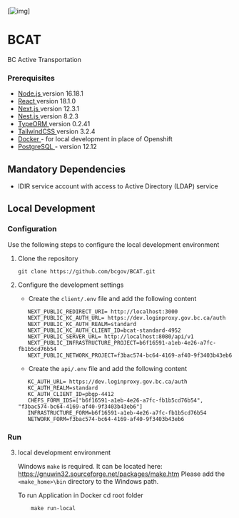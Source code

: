 [![img](https://img.shields.io/badge/Lifecycle-Experimental-339999)]

# BCAT

BC Active Transportation

### Prerequisites

- <a href='https://nodejs.org/en/download/' target='_blank'> Node.js </a> version 16.18.1
- <a href='https://reactjs.org/docs/getting-started.html' target='_blank' > React </a> version 18.1.0
- <a href='https://nextjs.org/' target='_blank' > Next.js </a> version 12.3.1
- <a href='https://nestjs.com/' target='_blank' > Nest.js </a> version 8.2.3
- <a href='https://typeorm.io/' target='_blank' >TypeORM </a> version 0.2.41
- <a href='https://tailwindcss.com/docs/installation' target='_blank' >TailwindCSS </a> version 3.2.4
- <a href='https://www.docker.com/products/docker-desktop/' target='_blank' > Docker </a> - for local development in place of Openshift
- <a href='https://www.postgresql.org/download/' target='_blank' >PostgreSQL </a> - version 12.12

## Mandatory Dependencies

- IDIR service account with access to Active Directory (LDAP) service

## Local Development

### Configuration

Use the following steps to configure the local development environment

1. Clone the repository

   ```
   git clone https://github.com/bcgov/BCAT.git

   ```

2. Configure the development settings

   - Create the `client/.env` file and add the following content

   ```
      NEXT_PUBLIC_REDIRECT_URI= http://localhost:3000
      NEXT_PUBLIC_KC_AUTH_URL= https://dev.loginproxy.gov.bc.ca/auth
      NEXT_PUBLIC_KC_AUTH_REALM=standard
      NEXT_PUBLIC_KC_AUTH_CLIENT_ID=bcat-standard-4952
      NEXT_PUBLIC_SERVER_URL= http://localhost:8080/api/v1
      NEXT_PUBLIC_INFRASTRUCTURE_PROJECT=b6f16591-a1eb-4e26-a7fc-fb1b5cd76b54
      NEXT_PUBLIC_NETWORK_PROJECT=f3bac574-bc64-4169-af40-9f3403b43eb6
   ```

   - Create the `api/.env` file and add the following content

   ```
      KC_AUTH_URL= https://dev.loginproxy.gov.bc.ca/auth
      KC_AUTH_REALM=standard
      KC_AUTH_CLIENT_ID=pbgp-4412
      CHEFS_FORM_IDS=["b6f16591-a1eb-4e26-a7fc-fb1b5cd76b54", "f3bac574-bc64-4169-af40-9f3403b43eb6"]
      INFRASTRUCTURE_FORM=b6f16591-a1eb-4e26-a7fc-fb1b5cd76b54
      NETWORK_FORM=f3bac574-bc64-4169-af40-9f3403b43eb6
   ```

### Run

3. local development environment

   Windows `make` is required. It can be located here: https://gnuwin32.sourceforge.net/packages/make.htm Please add the `<make_home>\bin` directory to the Windows path.

   To run Application in Docker
   cd root folder

   ```
       make run-local

   ```
